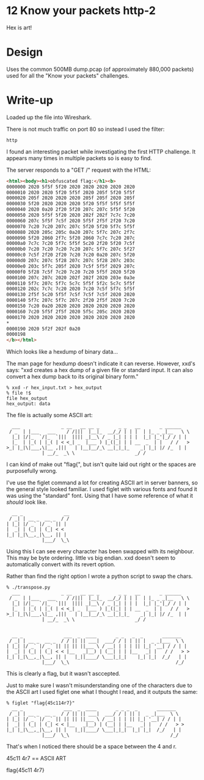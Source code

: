 # 12 Know your packets http-2

Hex is art!

# Design

Uses the common 500MB dump.pcap (of approximately 880,000 packets) used for all the "Know your packets" challenges.

# Write-up
Loaded up the file into Wireshark.

There is not much traffic on port 80 so instead I used the filter:

```
http
```

I found an interesting packet while investigating the first HTTP challenge. It
appears many times in multiple packets so is easy to find.

The server responds to a "GET /" request with the HTML:

```html
<html><body><h1>obfuscated flag:</h1><b>
0000000 2020 5f5f 5f20 2020 2020 2020 2020 2020
0000010 2020 2020 5f20 5f5f 2020 205f 5f20 5f5f
0000020 205f 2020 2020 2020 205f 205f 2020 205f
0000030 5f20 2020 2020 2020 5f20 5f5f 5f5f 5f5f
0000040 2020 0a20 2f20 5f20 207c 207c 5f5f 5f20
0000050 2020 5f5f 5f20 2020 202f 202f 7c7c 7c20
0000060 207c 5f5f 7c5f 2020 5f5f 2f5f 2f20 7c20
0000070 7c20 7c20 207c 207c 5f20 5f20 5f7c 5f5f
0000080 2020 205c 205c 0a20 207c 5f7c 207c 2f7c
0000090 5f20 2060 2f7c 5f20 2060 7c7c 7c20 207c
00000a0 7c7c 7c20 5f7c 5f5f 5c20 2f20 5f20 7c5f
00000b0 7c20 7c20 7c20 7c20 207c 5f7c 207c 5f27
00000c0 7c5f 2f20 2f20 7c20 7c20 0a20 207c 5f20
00000d0 207c 207c 5f28 207c 207c 5f28 207c 203c
00000e0 203c 5f7c 205f 2020 7c5f 5f5f 2029 207c
00000f0 5f28 7c5f 7c20 7c20 7c20 5f5f 2020 5f20
0000100 207c 207c 2020 202f 202f 2020 203e 0a3e
0000110 5f7c 207c 5f7c 5c7c 5f5f 5f2c 5c7c 5f5f
0000120 202c 7c7c 7c20 2020 7c20 7c5f 5f7c 5f5f
0000130 2f5f 5c20 5f5f 7c5f 7c5f 7c5f 2020 2020
0000140 5f7c 207c 5f7c 207c 2f20 2f5f 2020 7c20
0000150 7c20 0a20 2020 2020 2020 2020 2020 2020
0000160 7c20 5f5f 2f5f 2020 5f5c 205c 2020 2020
0000170 2020 2020 2020 2020 2020 2020 2020 2020
*
0000190 2020 5f2f 202f 0a20
0000198
</b></html>
````

Which looks like a hexdump of binary data...

The man page for hexdump doesn't indicate it can reverse. However, xxd's says:
"xxd creates a hex dump of a given file or standard input.  It can also convert
a hex dump back to its original binary form."

```Shell
% xxd -r hex_input.txt > hex_output
% file !$
file hex_output
hex_output: data
```

The file is actually some ASCII art:

```text
  ___               _ __   __ __ _       _ _   __       _ ______
 / _  | |___   ___    / /|||  |__|_  __/_/ | | |  | |_ _ _|__   \ \
  |_| |/|_  `/|_  `|||  |||| _|__\ / _ |_| | | |  |_| |_'|_/ / | |
  |_  | |_( | |_( | < <_| _  |___ ) |_(|_| | | __  _  | |   / /   >
>_| |_|\|___,\|__ ,|||   | |__|__/_\ __|_|_|_    _| |_| |/ /_  | |
             | __/_  _\ \                      _/ /
```

I can kind of make out "flag{", but isn't quite laid out right or the spaces are purposefully wrong.

I've use the figlet command a lot for creating ASCII art in server banners, so
the general style looked familiar.  I used figlet with various fonts and found
it was using the "standard" font. Using that I have some reference of what it
*should* look like.

```text
  __ _               __
 / _| | __ _  __ _  / /
| |_| |/ _` |/ _` || |
|  _| | (_| | (_| < <
|_| |_|\__,_|\__, || |
             |___/  \_\
```

Using this I can see every character has been swapped with its neighbour. This
may be byte ordering. little vs big endian. xxd doesn't seem to automatically
convert with its revert option.

Rather than find the right option I wrote a python script to swap the chars.

```Shell
% ./transpose.py
  ___               _ __   __ __ _       _ _   __       _ ______
 / _  | |___   ___    / /|||  |__|_  __/_/ | | |  | |_ _ _|__   \ \
  |_| |/|_  `/|_  `|||  |||| _|__\ / _ |_| | | |  |_| |_'|_/ / | |
  |_  | |_( | |_( | < <_| _  |___ ) |_(|_| | | __  _  | |   / /   >
>_| |_|\|___,\|__ ,|||   | |__|__/_\ __|_|_|_    _| |_| |/ /_  | |
             | __/_  _\ \                      _/ /


  __ _               ___  _  ____       _ _   _  _       _______
 / _| | __ _  __ _  / / || || ___|  ___/ / | | || |  _ _|___  \ \
| |_| |/ _` |/ _` || || || ||___ \ / __| | | | || |_| '__| / / | |
|  _| | (_| | (_| < < |__   _|__) | (__| | | |__   _| |   / /   > >
|_| |_|\__,_|\__, || |   |_||____/ \___|_|_|    |_| |_|  /_/   | |
             |___/  \_\                                       /_/
```

This is clearly a flag, but it wasn't asccepted.

Just to make sure I wasn't misunderstanding one of the characters due to the
ASCII art I used figlet one what I thought I read, and it outputs the same:

```Shell
% figlet "flag{45c114r7}"
  __ _               ___  _  ____       _ _ _  _       _______
 / _| | __ _  __ _  / / || || ___|  ___/ / | || |  _ _|___  \ \
| |_| |/ _` |/ _` || || || ||___ \ / __| | | || |_| '__| / / | |
|  _| | (_| | (_| < < |__   _|__) | (__| | |__   _| |   / /   > >
|_| |_|\__,_|\__, || |   |_||____/ \___|_|_|  |_| |_|  /_/   | |
             |___/  \_\                                     /_/
```

That's when I noticed there should be a space between the 4 and r.

45c11 4r7 == ASCII ART

flag{45c11 4r7}
